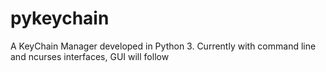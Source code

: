 # pykeychain
A KeyChain Manager developed in Python 3. Currently with command line and ncurses interfaces, GUI will follow
